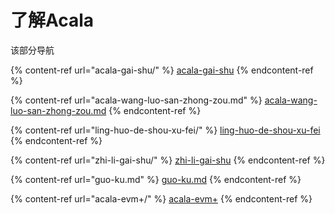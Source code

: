 # 了解Acala

该部分导航

{% content-ref url="acala-gai-shu/" %}
[acala-gai-shu](acala-gai-shu/)
{% endcontent-ref %}

{% content-ref url="acala-wang-luo-san-zhong-zou.md" %}
[acala-wang-luo-san-zhong-zou.md](acala-wang-luo-san-zhong-zou.md)
{% endcontent-ref %}

{% content-ref url="ling-huo-de-shou-xu-fei/" %}
[ling-huo-de-shou-xu-fei](ling-huo-de-shou-xu-fei/)
{% endcontent-ref %}

{% content-ref url="zhi-li-gai-shu/" %}
[zhi-li-gai-shu](zhi-li-gai-shu/)
{% endcontent-ref %}

{% content-ref url="guo-ku.md" %}
[guo-ku.md](guo-ku.md)
{% endcontent-ref %}

{% content-ref url="acala-evm+/" %}
[acala-evm+](acala-evm+/)
{% endcontent-ref %}

